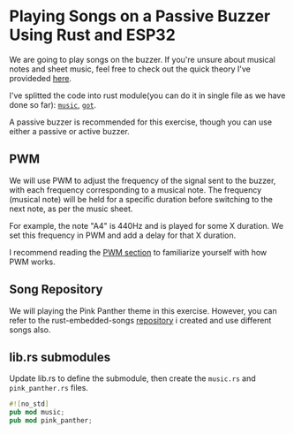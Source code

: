 # Playing Songs on a Passive Buzzer Using Rust and ESP32

We are going to play songs on the buzzer.  If you're unsure about musical notes and sheet music, feel free to check out the quick theory I've provideded [here](./music-theory.md).

I've splitted the code into rust module(you can do it in single file as we have done so far): [`music`](./music-module.md), [`got`](./got-module.md).

A passive buzzer is recommended for this exercise, though you can use either a passive or active buzzer.

## PWM
We will use PWM to adjust the frequency of the signal sent to the buzzer, with each frequency corresponding to a musical note. The frequency (musical note) will be held for a specific duration before switching to the next note, as per the music sheet.

For example, the note "A4" is 440Hz and is played for some X duration. We set this frequency in PWM and add a delay for that X duration.

I recommend reading the [PWM section](../../core-concepts/pwm/index.md) to familiarize yourself with how PWM works.


## Song Repository

We will playing the Pink Panther theme in this exercise. However, you can refer to the rust-embedded-songs [repository](https://github.com/ImplFerris/rust-embedded-songs/) i created and use different songs also.


## lib.rs submodules
Update lib.rs to define the submodule, then create the `music.rs` and `pink_panther.rs` files.

```rust
#![no_std]
pub mod music;
pub mod pink_panther;
```
